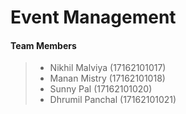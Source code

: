 # Event Management
#### Team Members
> * Nikhil Malviya (17162101017)
> * Manan Mistry (17162101018)
> * Sunny Pal (17162101020)
> * Dhrumil Panchal (17162101021)

